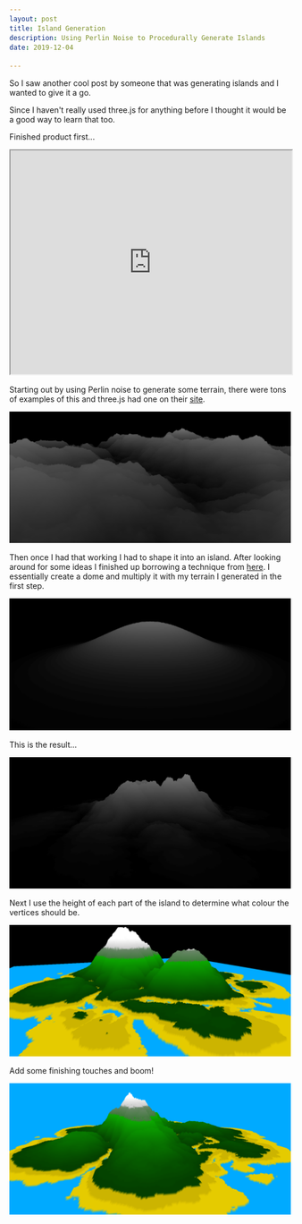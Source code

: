 ```yaml
---
layout: post
title: Island Generation
description: Using Perlin Noise to Procedurally Generate Islands
date: 2019-12-04

---
```


So I saw another cool post by someone that was generating islands and I wanted to give it a go.

Since I haven't really used three.js for anything before I thought it would be a good way to learn that too.

Finished product first...

<iframe style="width: 100%;height: 400px;" src="https://foopod.github.io/island"></iframe>

Starting out by using Perlin noise to generate some terrain, there were tons of examples of this and three.js had one on their [site](https://threejs.org/examples/?q=terr#webgl_geometry_terrain).

![](/public/images/island2.png)

Then once I had that working I had to shape it into an island. After looking around for some ideas I finished up borrowing a technique from [here](https://jobtalle.com/layered_voxel_rendering.html). I essentially create a dome and multiply it with my terrain I generated in the first step.

![](/public/images/island1.png)

This is the result...

![](/public/images/island3.png)

Next I use the height of each part of the island to determine what colour the vertices should be.

![](/public/images/island4.png)

Add some finishing touches and boom!

![](/public/images/island5.png)